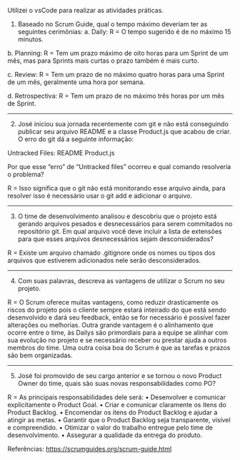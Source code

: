Utilizei o vsCode para realizar as atividades práticas.



1. Baseado no Scrum Guide, qual o tempo máximo deveriam ter as seguintes cerimônias:
a. Daily:
R = O tempo sugerido é de no máximo 15 minutos.

b. Planning:
R = Tem um prazo máximo de oito horas para um Sprint de um mês, mas para Sprints mais curtas o prazo também é mais curto.

c. Review:
R = Tem um prazo de no máximo quatro horas para uma Sprint de um mês, geralmente uma hora por semana.

d. Retrospectiva:
R = Tem um prazo de no máximo três horas por um mês de Sprint.

****************************************************************************************************


2. José iniciou sua jornada recentemente com git e não está conseguindo publicar seu arquivo README e a classe Product.js que acabou de criar. O erro do git dá a seguinte informação: 

Untracked Files:
README
Product.js

Por que esse “erro” de “Untracked files” ocorreu e qual comando resolveria o problema? 

R = Isso significa que o git não está monitorando esse arquivo ainda, para resolver isso é necessário usar o git add e adicionar o arquivo.

****************************************************************************************************

3. O time de desenvolvimento analisou e descobriu que o projeto está gerando arquivos pesados e desnecessários para serem commitados no repositório git. Em qual arquivo você deve incluir a lista de extensões para que esses arquivos desnecessários sejam desconsiderados? 

R = Existe um arquivo chamado .gitignore onde os nomes ou tipos dos arquivos que estiverem adicionados nele serão desconsiderados.

****************************************************************************************************

4. Com suas palavras, descreva as vantagens de utilizar o Scrum no seu projeto.

R = O Scrum oferece muitas vantagens,  como reduzir drasticamente os riscos do projeto pois o cliente  sempre estará inteirado do que está sendo desenvolvido e dará seu feedback, então se for necessário é possível fazer alterações  ou melhorias. Outra grande vantagem é o alinhamento que ocorre entre o time, às Dailys são primordiais para a equipe se alinhar com sua evolução no projeto e se necessário receber ou prestar ajuda a outros membros do time. Uma outra coisa boa do Scrum é que as tarefas e  prazos são bem organizadas.

****************************************************************************************************

5. José foi promovido de seu cargo anterior e se tornou o novo Product Owner do time, quais são suas novas responsabilidades como PO? 

R = As principais responsabilidades dele será:
• Desenvolver e comunicar explicitamente o Product Goal.
• Criar e comunicar claramente os itens do Product Backlog.
• Encomendar os itens do Product Backlog e ajudar a atingir as metas.
• Garantir que o Product Backlog seja transparente, visível e compreendido.
• Otimizar o valor do trabalho entregue pelo time de desenvolvimento.
• Assegurar a qualidade da entrega do produto.


Referências: https://scrumguides.org/scrum-guide.html
